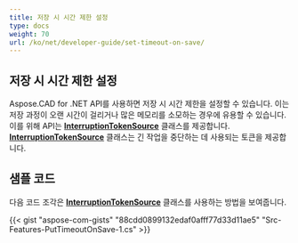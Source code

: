 ```yaml
---
title: 저장 시 시간 제한 설정
type: docs
weight: 70
url: /ko/net/developer-guide/set-timeout-on-save/
---
```


## **저장 시 시간 제한 설정**

Aspose.CAD for .NET API를 사용하면 저장 시 시간 제한을 설정할 수 있습니다. 이는 저장 과정이 오랜 시간이 걸리거나 많은 메모리를 소모하는 경우에 유용할 수 있습니다. 이를 위해 API는 [**InterruptionTokenSource**](https://reference.aspose.com/cad/net/aspose.cad/interruptiontokensource) 클래스를 제공합니다. [**InterruptionTokenSource**](https://reference.aspose.com/cad/net/aspose.cad/interruptiontokensource) 클래스는 긴 작업을 중단하는 데 사용되는 토큰을 제공합니다.

## 샘플 코드

다음 코드 조각은 [**InterruptionTokenSource**](https://reference.aspose.com/cad/net/aspose.cad/interruptiontokensource) 클래스를 사용하는 방법을 보여줍니다.

{{< gist "aspose-com-gists" "88cdd0899132edaf0afff77d33d11ae5" "Src-Features-PutTimeoutOnSave-1.cs" >}}
